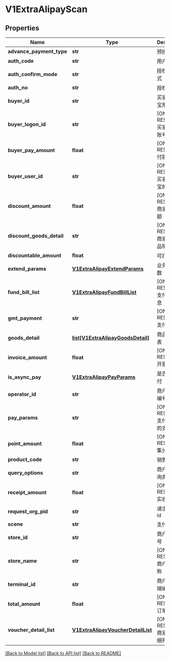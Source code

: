 # V1ExtraAlipayScan

## Properties
Name | Type | Description | Notes
------------ | ------------- | ------------- | -------------
**advance_payment_type** | **str** | 预授权类型 | 
**auth_code** | **str** | 用户的条码 | 
**auth_confirm_mode** | **str** | 授权确认方式 | 
**auth_no** | **str** | 授权号 | 
**buyer_id** | **str** | 买家的支付宝用户id | 
**buyer_logon_id** | **str** | [ONLY IN RESPONSE] 买家支付宝账号 | 
**buyer_pay_amount** | **float** | [ONLY IN RESPONSE] 付款金额 | 
**buyer_user_id** | **str** | [ONLY IN RESPONSE] 买家在支付宝的用户id | 
**discount_amount** | **float** | [ONLY IN RESPONSE] 商家优惠金额 | 
**discount_goods_detail** | **str** | [ONLY IN RESPONSE] 商家优惠商品明细 | 
**discountable_amount** | **float** | 可打折金额 | 
**extend_params** | [**V1ExtraAlipayExtendParams**](V1ExtraAlipayExtendParams.md) | 业务扩展参数 | [optional] 
**fund_bill_list** | [**V1ExtraAlipayFundBillList**](V1ExtraAlipayFundBillList.md) | [ONLY IN RESPONSE] 支付金额信息 | [optional] 
**gmt_payment** | **str** | [ONLY IN RESPONSE] 支付时间 | 
**goods_detail** | [**list[V1ExtraAlipayGoodsDetail]**](V1ExtraAlipayGoodsDetail.md) | 商品明细列表 | [optional] 
**invoice_amount** | **float** | [ONLY IN RESPONSE] 开票金额 | 
**is_async_pay** | [**V1ExtraAlipayPayParams**](V1ExtraAlipayPayParams.md) | 是否异步支付 | [optional] 
**operator_id** | **str** | 商户操作员编号 | 
**pay_params** | **str** | [ONLY IN RESPONSE] 支付宝返回的支付参数 | 
**point_amount** | **float** | [ONLY IN RESPONSE] 集分宝金额 | 
**product_code** | **str** | 销售产品码 | 
**query_options** | **str** | 商户授权查询类型 | 
**receipt_amount** | **float** | [ONLY IN RESPONSE] 实收金额 | 
**request_org_pid** | **str** | 请求方机构id | 
**scene** | **str** | 支付场景 | 
**store_id** | **str** | 商户门店编号 | 
**store_name** | **str** | [ONLY IN RESPONSE] 商户门店名称 | 
**terminal_id** | **str** | 商户机具终端编号 | 
**total_amount** | **float** | [ONLY IN RESPONSE] 订单金额 | 
**voucher_detail_list** | [**V1ExtraAlipayVoucherDetailList**](V1ExtraAlipayVoucherDetailList.md) | [ONLY IN RESPONSE] 商家优惠明细列表 | [optional] 

[[Back to Model list]](../README.md#documentation-for-models) [[Back to API list]](../README.md#documentation-for-api-endpoints) [[Back to README]](../README.md)


